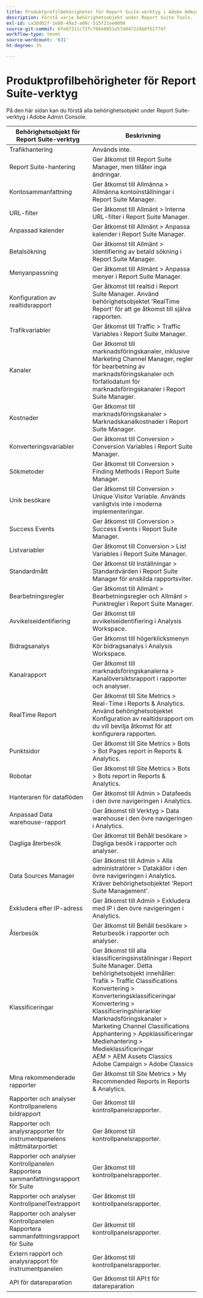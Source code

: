 ```yaml
---
title: Produktprofilbehörigheter för Report Suite-verktyg i Adobe Admin Console
description: Förstå varje behörighetsobjekt under Report Suite Tools.
exl-id: ca38d02f-2e88-49a3-a08c-515f21ee0099
source-git-commit: 6fe67311c73fc766e8051e57a047224b8fb17747
workflow-type: tm+mt
source-wordcount: '631'
ht-degree: 3%

---
```


# Produktprofilbehörigheter för Report Suite-verktyg

På den här sidan kan du förstå alla behörighetsobjekt under Report Suite-verktyg i Adobe Admin Console.

| Behörighetsobjekt för Report Suite-verktyg | Beskrivning |
|------|------|
| Trafikhantering | Används inte. |
| Report Suite-hantering | Ger åtkomst till Report Suite Manager, men tillåter inga ändringar. |
| Kontosammanfattning | Ger åtkomst till Allmänna > Allmänna kontoinställningar i Report Suite Manager. |
| URL-filter | Ger åtkomst till Allmänt > Interna URL-filter i Report Suite Manager. |
| Anpassad kalender | Ger åtkomst till Allmänt > Anpassa kalender i Report Suite Manager. |
| Betalsökning | Ger åtkomst till Allmänt > Identifiering av betald sökning i Report Suite Manager. |
| Menyanpassning | Ger åtkomst till Allmänt > Anpassa menyer i Report Suite Manager. |
| Konfiguration av realtidsrapport | Ger åtkomst till realtid i Report Suite Manager. Använd behörighetsobjektet &#39;RealTime Report&#39; för att ge åtkomst till själva rapporten. |
| Trafikvariabler | Ger åtkomst till Traffic > Traffic Variables i Report Suite Manager. |
| Kanaler | Ger åtkomst till marknadsföringskanaler, inklusive Marketing Channel Manager, regler för bearbetning av marknadsföringskanaler och förfallodatum för marknadsföringskanaler i Report Suite Manager. |
| Kostnader | Ger åtkomst till marknadsföringskanaler > Marknadskanalkostnader i Report Suite Manager. |
| Konverteringsvariabler | Ger åtkomst till Conversion > Conversion Variables i Report Suite Manager. |
| Sökmetoder | Ger åtkomst till Conversion > Finding Methods i Report Suite Manager. |
| Unik besökare | Ger åtkomst till Conversion > Unique Visitor Variable. Används vanligtvis inte i moderna implementeringar. |
| Success Events | Ger åtkomst till Conversion > Success Events i Report Suite Manager. |
| Listvariabler | Ger åtkomst till Conversion > List Variables i Report Suite Manager. |
| Standardmått | Ger åtkomst till Inställningar > Standardvärden i Report Suite Manager för enskilda rapportsviter. |
| Bearbetningsregler | Ger åtkomst till Allmänt > Bearbetningsregler och Allmänt > Punktregler i Report Suite Manager. |
| Avvikelseidentifiering | Ger åtkomst till avvikelseidentifiering i Analysis Workspace. |
| Bidragsanalys | Ger åtkomst till högerklicksmenyn Kör bidragsanalys i Analysis Workspace. |
| Kanalrapport | Ger åtkomst till marknadsföringskanalerna > Kanalöversiktsrapport i rapporter och analyser. |
| RealTime Report | Ger åtkomst till Site Metrics > Real-Time i Reports &amp; Analytics. Använd behörighetsobjektet Konfiguration av realtidsrapport om du vill bevilja åtkomst för att konfigurera rapporten. |
| Punktsidor | Ger åtkomst till Site Metrics > Bots > Bot Pages report in Reports &amp; Analytics. |
| Robotar | Ger åtkomst till Site Metrics > Bots > Bots report in Reports &amp; Analytics. |
| Hanteraren för dataflöden | Ger åtkomst till Admin > Datafeeds i den övre navigeringen i Analytics. |
| Anpassad Data warehouse-rapport | Ger åtkomst till Verktyg > Data warehouse i den övre navigeringen i Analytics. |
| Dagliga återbesök | Ger åtkomst till Behåll besökare > Dagliga besök i rapporter och analyser. |
| Data Sources Manager | Ger åtkomst till Admin > Alla administratörer > Datakällor i den övre navigeringen i Analytics. Kräver behörighetsobjektet &#39;Report Suite Management&#39;. |
| Exkludera efter IP-adress | Ger åtkomst till Admin > Exkludera med IP i den övre navigeringen i Analytics. |
| Återbesök | Ger åtkomst till Behåll besökare > Returbesök i rapporter och analyser. |
| Klassificeringar | Ger åtkomst till alla klassificeringsinställningar i Report Suite Manager. Detta behörighetsobjekt innehåller: <br>Trafik > Traffic Classifications<br>Konvertering > Konverteringsklassificeringar<br>Konvertering > Klassificeringshierarkier<br>Marknadsföringskanaler > Marketing Channel Classifications<br>Apphantering > Appklassificeringar<br>Mediehantering > Medieklassificeringar<br>AEM > AEM Assets Classics<br>Adobe Campaign > Adobe Classics |
| Mina rekommenderade rapporter | Ger åtkomst till Site Metrics > My Recommended Reports in Reports &amp; Analytics. |
| Rapporter och analyser Kontrollpanelens bildrapport | Ger åtkomst till kontrollpanelsrapporter. |
| Rapporter och analysrapporter för instrumentpanelens måttmätarportlet | Ger åtkomst till kontrollpanelsrapporter. |
| Rapporter och analyser Kontrollpanelen Rapportera sammanfattningsrapport för Suite | Ger åtkomst till kontrollpanelsrapporter. |
| Rapporter och analyser KontrollpanelTextrapport | Ger åtkomst till kontrollpanelsrapporter. |
| Rapporter och analyser Kontrollpanelen Rapportera sammanfattningsrapport för Suite | Ger åtkomst till kontrollpanelsrapporter. |
| Extern rapport och analysrapport för instrumentpanelen | Ger åtkomst till kontrollpanelsrapporter. |
| API för datareparation | Ger åtkomst till API:t för datareparation |
